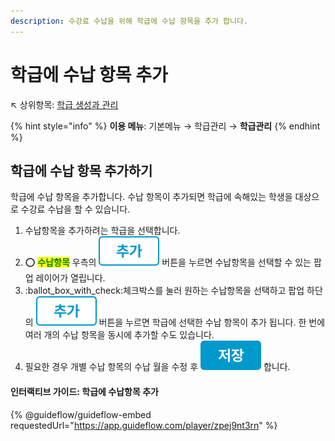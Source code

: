 ```yaml
---
description: 수강료 수납을 위해 학급에 수납 항목을 추가 합니다.
---
```


# 학급에 수납 항목 추가

↖ 상위항목: [학급 생성과 관리](./)

{% hint style="info" %}
**이용 메뉴**: 기본메뉴 → 학급관리 → **학급관리**
{% endhint %}

## 학급에 수납 항목 추가하기

학급에 수납 항목을 추가합니다. 수납 항목이 추가되면 학급에 속해있는 학생을 대상으로 수강료 수납을 할 수 있습니다.

1. 수납항목을 추가하려는 학급을 선택합니다.
2. ⭕ <mark style="color:green;">**수납항목**</mark> 우측의 <img src="../../.gitbook/assets/btn_추가.png" alt="" data-size="line"> 버튼을 누르면 수납항목을 선택할 수 있는 팝업 레이어가 열립니다.
3. :ballot\_box\_with\_check:체크박스를 눌러 원하는 수납항목을 선택하고 팝업 하단의 <img src="../../.gitbook/assets/btn_추가.png" alt="" data-size="line"> 버튼을 누르면 학급에 선택한 수납 항목이 추가 됩니다. 한 번에 여러 개의 수납 항목을 동시에 추가할 수도 있습니다.
4. 필요한 경우 개별 수납 항목의 수납 월을 수정 후 <img src="../../.gitbook/assets/btn_저장.png" alt="" data-size="line"> 합니다.

#### 인터랙티브 가이드: 학급에 수납항목 추가

{% @guideflow/guideflow-embed requestedUrl="https://app.guideflow.com/player/zpej9nt3rn" %}
